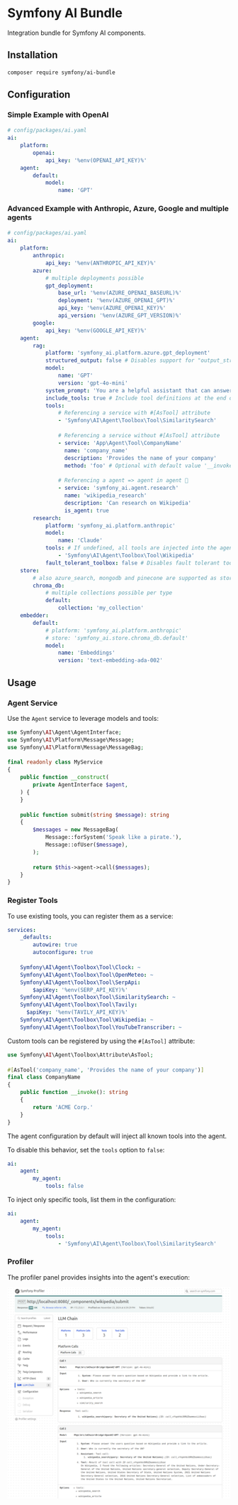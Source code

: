 # Symfony AI Bundle

Integration bundle for Symfony AI components.

## Installation

```bash
composer require symfony/ai-bundle
```

## Configuration

### Simple Example with OpenAI

```yaml
# config/packages/ai.yaml
ai:
    platform:
        openai:
            api_key: '%env(OPENAI_API_KEY)%'
    agent:
        default:
            model:
                name: 'GPT'
```

### Advanced Example with Anthropic, Azure, Google and multiple agents
```yaml
# config/packages/ai.yaml
ai:
    platform:
        anthropic:
            api_key: '%env(ANTHROPIC_API_KEY)%'
        azure:
            # multiple deployments possible
            gpt_deployment:
                base_url: '%env(AZURE_OPENAI_BASEURL)%'
                deployment: '%env(AZURE_OPENAI_GPT)%'
                api_key: '%env(AZURE_OPENAI_KEY)%'
                api_version: '%env(AZURE_GPT_VERSION)%'
        google:
            api_key: '%env(GOOGLE_API_KEY)%'
    agent:
        rag:
            platform: 'symfony_ai.platform.azure.gpt_deployment'
            structured_output: false # Disables support for "output_structure" option, default is true
            model:
                name: 'GPT'
                version: 'gpt-4o-mini'
            system_prompt: 'You are a helpful assistant that can answer questions.' # The default system prompt of the agent
            include_tools: true # Include tool definitions at the end of the system prompt
            tools:
                # Referencing a service with #[AsTool] attribute
                - 'Symfony\AI\Agent\Toolbox\Tool\SimilaritySearch'

                # Referencing a service without #[AsTool] attribute
                - service: 'App\Agent\Tool\CompanyName'
                  name: 'company_name'
                  description: 'Provides the name of your company'
                  method: 'foo' # Optional with default value '__invoke'

                # Referencing a agent => agent in agent 🤯
                - service: 'symfony_ai.agent.research'
                  name: 'wikipedia_research'
                  description: 'Can research on Wikipedia'
                  is_agent: true
        research:
            platform: 'symfony_ai.platform.anthropic'
            model:
                name: 'Claude'
            tools: # If undefined, all tools are injected into the agent, use "tools: false" to disable tools.
                - 'Symfony\AI\Agent\Toolbox\Tool\Wikipedia'
            fault_tolerant_toolbox: false # Disables fault tolerant toolbox, default is true
    store:
        # also azure_search, mongodb and pinecone are supported as store type
        chroma_db:
            # multiple collections possible per type
            default:
                collection: 'my_collection'
    embedder:
        default:
            # platform: 'symfony_ai.platform.anthropic'
            # store: 'symfony_ai.store.chroma_db.default'
            model:
                name: 'Embeddings'
                version: 'text-embedding-ada-002'
```

## Usage

### Agent Service

Use the `Agent` service to leverage models and tools:
```php
use Symfony\AI\Agent\AgentInterface;
use Symfony\AI\Platform\Message\Message;
use Symfony\AI\Platform\Message\MessageBag;

final readonly class MyService
{
    public function __construct(
        private AgentInterface $agent,
    ) {
    }

    public function submit(string $message): string
    {
        $messages = new MessageBag(
            Message::forSystem('Speak like a pirate.'),
            Message::ofUser($message),
        );

        return $this->agent->call($messages);
    }
}
```

### Register Tools

To use existing tools, you can register them as a service:
```yaml
services:
    _defaults:
        autowire: true
        autoconfigure: true

    Symfony\AI\Agent\Toolbox\Tool\Clock: ~
    Symfony\AI\Agent\Toolbox\Tool\OpenMeteo: ~
    Symfony\AI\Agent\Toolbox\Tool\SerpApi:
        $apiKey: '%env(SERP_API_KEY)%'
    Symfony\AI\Agent\Toolbox\Tool\SimilaritySearch: ~
    Symfony\AI\Agent\Toolbox\Tool\Tavily:
      $apiKey: '%env(TAVILY_API_KEY)%'
    Symfony\AI\Agent\Toolbox\Tool\Wikipedia: ~
    Symfony\AI\Agent\Toolbox\Tool\YouTubeTranscriber: ~
```

Custom tools can be registered by using the `#[AsTool]` attribute:

```php
use Symfony\AI\Agent\Toolbox\Attribute\AsTool;

#[AsTool('company_name', 'Provides the name of your company')]
final class CompanyName
{
    public function __invoke(): string
    {
        return 'ACME Corp.'
    }
}
```

The agent configuration by default will inject all known tools into the agent.

To disable this behavior, set the `tools` option to `false`:
```yaml
ai:
    agent:
        my_agent:
            tools: false
```

To inject only specific tools, list them in the configuration:
```yaml
ai:
    agent:
        my_agent:
            tools:
                - 'Symfony\AI\Agent\Toolbox\Tool\SimilaritySearch'
```

### Profiler

The profiler panel provides insights into the agent's execution:

![Profiler](./profiler.png)

